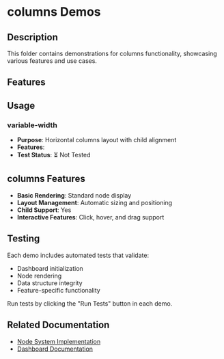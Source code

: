 # columns Demos

## Description

This folder contains demonstrations for columns functionality, showcasing various features and use cases.

## Features



## Usage

### variable-width
- **Purpose**: Horizontal columns layout with child alignment
- **Features**: 
- **Test Status**: ⏳ Not Tested

## columns Features

- **Basic Rendering**: Standard node display
- **Layout Management**: Automatic sizing and positioning
- **Child Support**: Yes
- **Interactive Features**: Click, hover, and drag support

## Testing

Each demo includes automated tests that validate:
- Dashboard initialization
- Node rendering
- Data structure integrity
- Feature-specific functionality

Run tests by clicking the "Run Tests" button in each demo.

## Related Documentation

- [Node System Implementation](../dashboard/implementation-nodes.md)
- [Dashboard Documentation](../dashboard/readme.md)